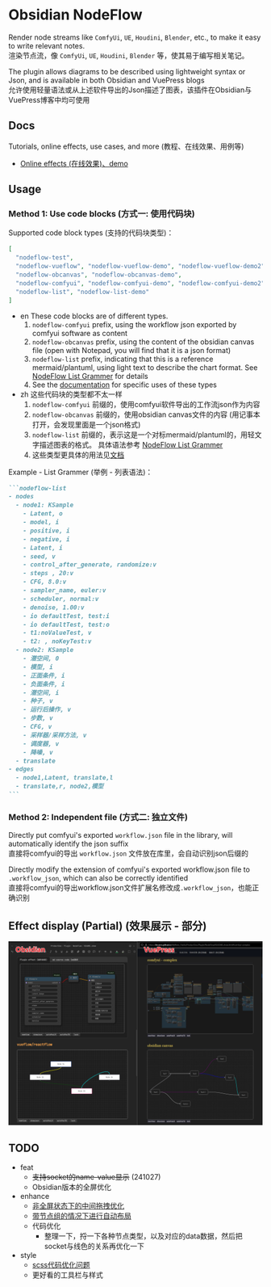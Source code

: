 # Obsidian NodeFlow

Render node streams like `ComfyUi`, `UE`, `Houdini`, `Blender`, etc., to make it easy to write relevant notes.<br>渲染节点流，像 `ComfyUi`, `UE`, `Houdini`, `Blender` 等，使其易于编写相关笔记。

The plugin allows diagrams to be described using lightweight syntax or Json, and is available in both Obsidian and VuePress blogs<br>允许使用轻量语法或从上述软件导出的Json描述了图表，该插件在Obsidian与VuePress博客中均可使用

## Docs

Tutorials, online effects, use cases, and more (教程、在线效果、用例等)

- [Online effects (在线效果)、demo](https://linczero.github.io/MdNote_Public/ProductDoc/Plugin/NodeFlow/README.show.html)

## Usage

### Method 1: Use code blocks (方式一: 使用代码块)

Supported code block types (支持的代码块类型)：

```json
[
  "nodeflow-test",
  "nodeflow-vueflow", "nodeflow-vueflow-demo", "nodeflow-vueflow-demo2", "nodeflow-vueflow-demo3",
  "nodeflow-obcanvas", "nodeflow-obcanvas-demo",
  "nodeflow-comfyui", "nodeflow-comfyui-demo", "nodeflow-comfyui-demo2",
  "nodeflow-list", "nodeflow-list-demo"
]
```

- en
  These code blocks are of different types.
  1. `nodeflow-comfyui` prefix, using the workflow json exported by comfyui software as content
  2. `nodeflow-obcanvas` prefix, using the content of the obsidian canvas file (open with Notepad, you will find that it is a json format)
  3. `nodeflow-list` prefix, indicating that this is a reference mermaid/plantuml, using light text to describe the chart format.
    See [NodeFlow List Grammer](https://linczero.github.io/MdNote_Public/ProductDoc/Plugin/NodeFlow/docs/zh/NodeFlow%20List%20Grammer.html) for details
  4. See the [documentation](https://linczero.github.io/MdNote_Public/ProductDoc/Plugin/NodeFlow/README.show.html) for specific uses of these types
- zh
  这些代码块的类型都不太一样
  1. `nodeflow-comfyui` 前缀的，使用comfyui软件导出的工作流json作为内容
  2. `nodeflow-obcanvas` 前缀的，使用obsidian canvas文件的内容 (用记事本打开，会发现里面是一个json格式)
  3. `nodeflow-list` 前缀的，表示这是一个对标mermaid/plantuml的，用轻文字描述图表的格式。
    具体语法参考 [NodeFlow List Grammer](https://linczero.github.io/MdNote_Public/ProductDoc/Plugin/NodeFlow/docs/zh/NodeFlow%20List%20Grammer.html)
  4. 这些类型更具体的用法见[文档](https://linczero.github.io/MdNote_Public/ProductDoc/Plugin/NodeFlow/README.show.htm)

Example - List Grammer (举例 - 列表语法)：

````md
```nodeflow-list
- nodes
  - node1: KSample
    - Latent, o
    - model, i
    - positive, i
    - negative, i
    - Latent, i
    - seed, v
    - control_after_generate, randomize:v
    - steps , 20:v
    - CFG, 8.0:v
    - sampler_name, euler:v
    - scheduler, normal:v
    - denoise, 1.00:v
    - io defaultTest, test:i
    - io defaultTest, test:o
    - t1:noValueTest, v
    - t2: , noKeyTest:v
  - node2: KSample
    - 潜空间, 0
    - 模型, i
    - 正面条件, i
    - 负面条件, i
    - 潜空间, i
    - 种子, v
    - 运行后操作, v
    - 步数, v
    - CFG, v
    - 采样器/采样方法, v
    - 调度器, v
    - 降噪, v
  - translate
- edges
  - node1,Latent, translate,l
  - translate,r, node2,模型
```
````

### Method 2: Independent file (方式二: 独立文件)

Directly put comfyui's exported `workflow.json` file in the library, will automatically identify the json suffix<br>直接将comfyui的导出 `workflow.json` 文件放在库里，会自动识别json后缀的

Directly modify the extension of comfyui's exported workflow.json file to `.workflow_json`, which can also be correctly identified<br>直接将comfyui的导出workflow.json文件扩展名修改成`.workflow_json`，也能正确识别

## Effect display (Partial) (效果展示 - 部分)

![](./docs/image.png)

## TODO

- feat
  - ~~支持socket的name-value显示~~ (241027)
  - Obsidian版本的全屏优化
- enhance
  - [非全屏状态下的中间拖拽优化](https://github.com/bcakmakoglu/vue-flow/issues/1557)
  - [带节点组的情况下进行自动布局](https://github.com/bcakmakoglu/vue-flow/discussions/1658)
  - 代码优化
    - 整理一下，捋一下各种节点类型，以及对应的data数据，然后把socket与线色的关系再优化一下
- style
  - [scss代码优化问题](ttps://github.com/pipe01/esbuild-plugin-vue3/issues/30)
  - 更好看的工具栏与样式
